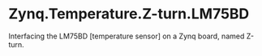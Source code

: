 # Zynq.Temperature.Z-turn.LM75BD
Interfacing the LM75BD [temperature sensor] on a Zynq board, named Z-turn.
